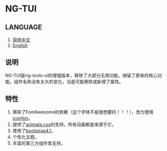 # NG-TUI

## LANGUAGE
1. [简体中文](README.MD)
2. [English](README-EN.MD)

## 说明
NG-TUI是ng-tools-ui的增强版本，移除了大部分无用功能，保留了原来的核心功能。组件名称没有太大的变化，当是可能移除或新增了属性。

## 特性
1. 移除了FontAwesome的依赖（这个字体不是我想要的！！！），改为使用[iconfon](http://www.iconfont.cn)。
2. 提供了[animate.css](https://daneden.github.io/animate.css/)的支持，所有动画都是来源于它。
3. 使用了[bootstrap4.1](http://getbootstrap.com)。
4. 个性化主题。
5. 丰富的第三方组件库支持。
